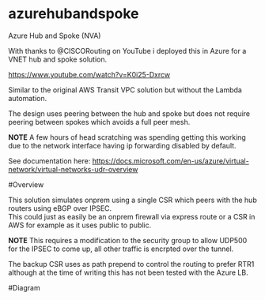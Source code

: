 # azurehubandspoke
Azure Hub and Spoke (NVA)

With thanks to @CISCORouting on YouTube i deployed this in Azure for a VNET hub and spoke solution.  

https://www.youtube.com/watch?v=K0i25-Dxrcw

Similar to the original AWS Transit VPC solution but without the Lambda automation.

The design uses peering between the hub and spoke but does not require peering between spokes which avoids a full peer mesh.

**NOTE** A few hours of head scratching was spending getting this working due to the network interface having ip forwarding disabled by default.

See documentation here: https://docs.microsoft.com/en-us/azure/virtual-network/virtual-networks-udr-overview

#Overview

This solution simulates onprem using a single CSR which peers with the hub routers using eBGP over IPSEC.  
This could just as easily be an onprem firewall via express route or a CSR in AWS for example as it uses public to public.

**NOTE** This requires a modification to the security group to allow UDP500 for the IPSEC to come up, all other traffic is encrpted over the tunnel.

The backup CSR uses as path prepend to control the routing to prefer RTR1 although at the time of writing this has not been tested with the Azure LB.

#Diagram


